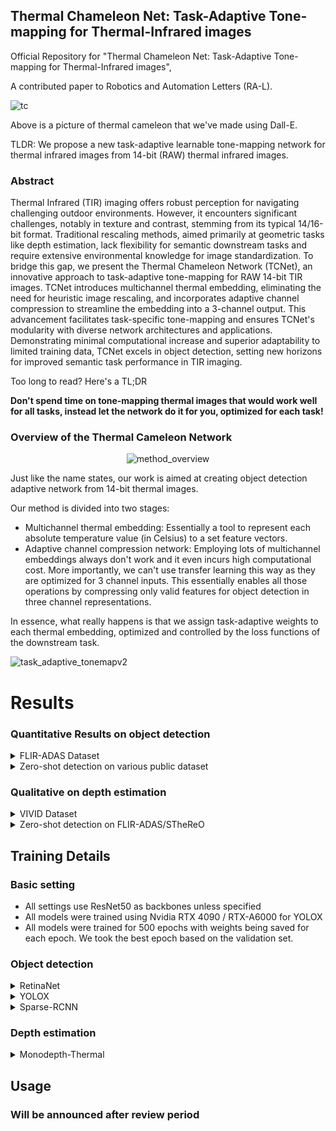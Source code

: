 ## Thermal Chameleon Net: Task-Adaptive Tone-mapping for Thermal-Infrared images

Official Repository for "Thermal Chameleon Net: Task-Adaptive Tone-mapping for Thermal-Infrared images", 

A contributed paper to Robotics and Automation Letters (RA-L). 

![tc](https://github.com/donkeymouse/ThermalChameleon/assets/58677731/fc46250b-e4df-41c3-8f1b-d69e8a1269f7)

Above is a picture of thermal cameleon that we've made using Dall-E.

TLDR: We propose a new task-adaptive learnable tone-mapping network for thermal infrared images from 14-bit (RAW) thermal infrared images. 

### Abstract

Thermal Infrared (TIR) imaging offers robust perception for navigating challenging outdoor environments. However, it encounters significant challenges, notably in texture and contrast, stemming from its typical 14/16-bit format. Traditional rescaling methods, aimed primarily at geometric tasks like depth estimation, lack flexibility for semantic downstream tasks and require extensive environmental knowledge for image standardization. To bridge this gap, we present the Thermal Chameleon Network (TCNet), an innovative approach to task-adaptive tone-mapping for RAW 14-bit TIR images. TCNet introduces multichannel thermal embedding, eliminating the need for heuristic image rescaling, and incorporates adaptive channel compression to streamline the embedding into a 3-channel output. This advancement facilitates task-specific tone-mapping and ensures TCNet's modularity with diverse network architectures and applications. Demonstrating minimal computational increase and superior adaptability to limited training data, TCNet excels in object detection, setting new horizons for improved semantic task performance in TIR imaging.

Too long to read? Here's a TL;DR

**Don't spend time on tone-mapping thermal images that would work well for all tasks, instead let the network do it for you, optimized for each task!**

### Overview of the Thermal Cameleon Network

<div align="center">
  
![method_overview](https://github.com/donkeymouse/ThermalChameleon/assets/58677731/34bf3528-32b4-4282-9039-fbffdbc56274)


</div>

Just like the name states, our work is aimed at creating object detection adaptive network from 14-bit thermal images. 

Our method is divided into two stages:

- Multichannel thermal embedding: Essentially a tool to represent each absolute temperature value (in Celsius) to a set feature vectors. 
- Adaptive channel compression network: Employing lots of multichannel embeddings always don't work and it even incurs high computational cost. More importantly, we can't use transfer learning this way as they are optimized for 3 channel inputs. This essentially enables all those operations by compressing only valid features for object detection in three channel representations. 

In essence, what really happens is that we assign task-adaptive weights to each thermal embedding, optimized and controlled by the loss functions of the downstream task.

![task_adaptive_tonemapv2](https://github.com/donkeymouse/ThermalChameleon/assets/58677731/e333fe24-d0ad-410e-ad48-0d2cbea84663)



# Results
### Quantitative Results on object detection

<details>
  <summary>FLIR-ADAS Dataset</summary>
  
<div align="center">
  
![obj_det_flir](https://github.com/donkeymouse/ThermalChameleon/assets/58677731/d1b1e5ae-2d5d-42bf-9bfd-3ce5881d0ecb)


</div>

</details>

<details>
  <summary>Zero-shot detection on various public dataset</summary>
  
<div align="center">
  
![obj_det_unseen](https://github.com/donkeymouse/ThermalChameleon/assets/58677731/423ac135-4c01-45c4-8ded-62aaf65f2dae)

</div>

</details>


### Qualitative on depth estimation


<details>
  <summary> VIVID Dataset </summary>
  
<div align="center">
  
![VIVID](https://github.com/donkeymouse/ThermalChameleon/assets/58677731/f2012c3c-27aa-45d1-88dd-ea302230507b)


</div>

</details>

<details>
  <summary>Zero-shot detection on FLIR-ADAS/STheReO </summary>
  
<div align="center">
  
![unseen_depth](https://github.com/donkeymouse/ThermalChameleon/assets/58677731/66b98431-e098-4ae9-ba02-136ec8d18192)


</div>

</details>


## Training Details

### Basic setting

* All settings use ResNet50 as backbones unless specified
* All models were trained using Nvidia RTX 4090 / RTX-A6000 for YOLOX
* All models were trained for 500 epochs with weights being saved for each epoch. We took the best epoch based on the validation set. 

### Object detection 

<details>
  <summary> RetinaNet </summary>
  
  * Warm up epoch: 10
  * Batch size: 16
  * Optimizer: AdamW
  * Base lr: $1.5 \times 10^{-4}$
  * Scheduler: Cosine annealing
  * Data augmentation: Random horizontal flip
  * Pretraining?: No (Trained from scratch)

</details>

<details>
  <summary> YOLOX </summary>
  
  * Warm up epoch: 5
  * Batch size: 32
  * Optimizer: SGD with momentum of 0.9
  * Weight decay: 0.05
  * Base lr: $1.5625 \times 10^{-4}$
  * Scheduler: Cosine annealing
  * Data augmentation: Random horizontal flip, Random mosaic, Random mixup
  * Pretraining?: No (Trained from scratch)
  Pretty much all settings are identical to original YOLO-X implementations.

</details>

<details>
  <summary> Sparse-RCNN </summary>

  Implemented on MMDetection
  
  * Warm up iterations: 1000 iterations
  * Batch size: 16
  * Optimizer: AdamW 
  * Weight decay: 0.0001
  * Base lr: $2.5 \times 10^{-4}$
  * Scheduler: Cosine annealing
  * Data augmentation: Random horizontal flip, Random mosaic, Random mixup
  * Pretraining?: Yes (ImageNet pretraining). For Thermal embedding, we averaged out the 3 channel weights and copied it to all channels for the first conv layer.

</details>


### Depth estimation 

<details>
  <summary> Monodepth-Thermal </summary>
  
  * Batch size: 4
  * Optimizer: Adam
  * Base lr: $1.5 \times 10^{-4}$
  * Scheduler: Cosine annealing
  * Data augmentation: Random horizontal flip/Random crop
  * Pretraining?: Yes (ImageNet Pretraining)

  
  Followed all protocols and most settings used in this repo: https://github.com/UkcheolShin/ThermalMonoDepth

</details>



## Usage

### Will be announced after review period

